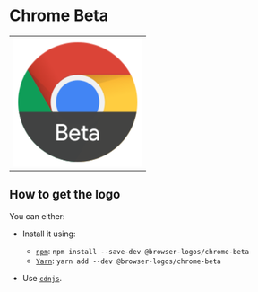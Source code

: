 Chrome Beta
===========

<!-- markdownlint-disable line-length no-inline-html -->
<table>
    <tr height=240>
        <td>
            <a href="https://github.com/alrra/browser-logos/tree/b4be3005715f9d67c2b57d4bd0ad71c0b492f450/src/chrome-beta">
                <img width=230 src="https://raw.githubusercontent.com/alrra/browser-logos/b4be3005715f9d67c2b57d4bd0ad71c0b492f450/src/chrome-beta/chrome-beta.svg?sanitize=true" alt="Chrome Beta browser logo">
            </a>
        </td>
    </tr>
</table>
<!-- markdownlint-enable line-length no-inline-html -->

How to get the logo
-------------------

You can either:

* Install it using:

  * [`npm`][npm]: `npm install --save-dev @browser-logos/chrome-beta`
  * [`Yarn`][yarn]: `yarn add --dev @browser-logos/chrome-beta`

* Use [`cdnjs`][cdnjs].

<!-- Link labels: -->

[cdnjs]: https://cdnjs.com/libraries/browser-logos
[npm]: https://www.npmjs.com/
[yarn]: https://yarnpkg.com/
